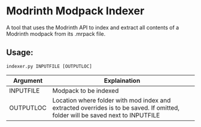 # Modrinth Modpack Indexer

A tool that uses the Modrinth API to index and extract all contents of a Modrinth modpack from its .mrpack file.

## Usage:
```
indexer.py INPUTFILE [OUTPUTLOC]
```

| Argument | Explaination |
|---|---|
| INPUTFILE | Modpack to be indexed | 
| OUTPUTLOC | Location where folder with mod index and extracted overrides is to be saved. If omitted, folder will be saved next to INPUTFILE |
